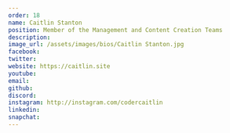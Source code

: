 ```yaml
---
order: 18
name: Caitlin Stanton
position: Member of the Management and Content Creation Teams
description: 
image_url: /assets/images/bios/Caitlin Stanton.jpg
facebook: 
twitter: 
website: https://caitlin.site
youtube: 
email: 
github: 
discord: 
instagram: http://instagram.com/codercaitlin
linkedin: 
snapchat: 
---
```

